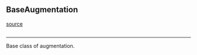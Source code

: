 #


## BaseAugmentation
[source](https://github.com/BellmanProject/Hsuanwu/blob/main/hsuanwu/xplore/augmentation/base.py/#L6)
```python 

```


---
Base class of augmentation.


